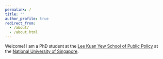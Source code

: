 ```yaml
---
permalink: /
title: ""
author_profile: true
redirect_from: 
  - /about/
  - /about.html
---
```


Welcome! I am a PhD student at the [Lee Kuan Yew School of Public Policy]([url](https://lkyspp.nus.edu.sg)) at the [National University of Singapore]([url](https://nus.edu.sg)). 
